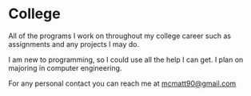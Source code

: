 College
=======

All of the programs I work on throughout my college career such as assignments and any projects I may do.

I am new to programming, so I could use all the help I can get. I plan on majoring in computer engineering.

For any personal contact you can reach me at mcmatt90@gmail.com


